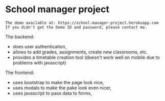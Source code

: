 # School manager project
```
The demo available at: https://school-manager-project.herokuapp.com 
If you didn't get the Demo ID and password, please contact me.
```
The backend:
- does user authentication,
- allows to add grades, assignments, create new classrooms, etc.
- provides a timetable creation tool (doesn't work well on mobile due to problems with javascript)

The frontend:
- uses bootstrap to make the page look nice,
- uses modals to make the pake look even nicer,
- uses javascript to pass data to forms,
